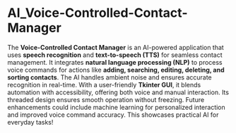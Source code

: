 # AI_Voice-Controlled-Contact-Manager
The **Voice-Controlled Contact Manager** is an AI-powered application that uses **speech recognition** and **text-to-speech (TTS)** for seamless contact management. It integrates **natural language processing (NLP)** to process voice commands for actions like **adding, searching, editing, deleting, and sorting contacts**. The AI handles ambient noise and ensures accurate recognition in real-time.
With a user-friendly **Tkinter GUI**, it blends automation with accessibility, offering both voice and manual interaction. Its threaded design ensures smooth operation without freezing. Future enhancements could include machine learning for personalized interaction and improved voice command accuracy. This showcases practical AI for everyday tasks!
